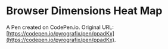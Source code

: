 # Browser Dimensions Heat Map

A Pen created on CodePen.io. Original URL: [https://codepen.io/pyrografix/pen/ppadKx](https://codepen.io/pyrografix/pen/ppadKx).

